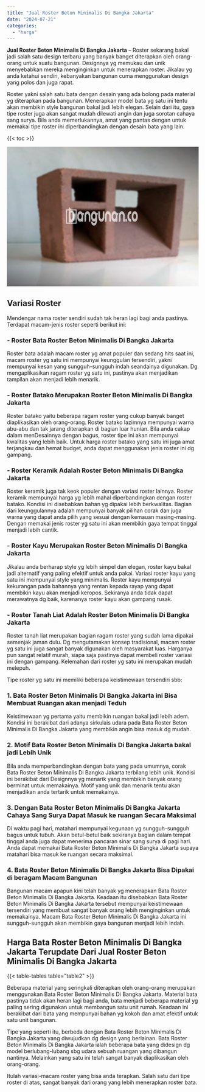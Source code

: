 ```yaml
---
title: "Jual Roster Beton Minimalis Di Bangka Jakarta"
date: "2024-07-21"
categories: 
  - "harga"
---
```


**Jual Roster Beton Minimalis Di Bangka Jakarta** – Roster sekarang bakal jadi salah satu design terbaru yang banyak banget diterapkan oleh orang-orang untuk suatu bangunan. Designnya yg memukau dan unik menyebabkan mereka menginginkan untuk menerapkan roster. Jikalau yg anda ketahui sendiri, kebanyakan bangunan cuma menggunakan design yang polos dan juga rapat.

Roster yakni salah satu bata dengan desain yang ada bolong pada material yg diterapkan pada bangunan. Menerapkan model bata yg satu ini tentu akan membikin style bangunan bakal jadi lebih elegan. Selain dari itu, gaya tipe roster juga akan sangat mudah dilewati angin dan juga sorotan cahaya sang surya. Bila anda memerlukannya, amat yang pantas dengan untuk memakai tipe roster ini diperbandingkan dengan desain bata yang lain.

{{< toc >}}

![Jual Roster Beton Minimalis Di Bangka Jakarta](/images/bata-roster-minimalis-35.png)

## Variasi Roster

Mendengar nama roster sendiri sudah tak heran lagi bagi anda pastinya. Terdapat macam-jenis roster seperti berikut ini:

### \- Roster Bata Roster Beton Minimalis Di Bangka Jakarta

Roster bata adalah macam roster yg amat populer dan sedang hits saat ini, macam roster yg satu ini mempunyai keunggulan tersendiri, yakni mempunyai kesan yang sungguh-sungguh indah seandainya digunakan. Dg mengaplikasikan ragam roster yg satu ini, pastinya akan menjadikan tampilan akan menjadi lebih menarik.

### \- Roster Batako Merupakan Roster Beton Minimalis Di Bangka Jakarta

Roster batako yaitu beberapa ragam roster yang cukup banyak banget diaplikasikan oleh orang-orang. Roster batako lazimnya mempunyai warna abu-abu dan tak jarang diterapkan di bagian luar hunian. Bila anda cakap dalam menDesainnya dengan bagus, roster tipe ini akan mempunyai kwalitas yang lebih baik. Untuk harga roster batako yang satu ini juga amat terjangkau dan hemat budget, anda dapat menggunakan jenis roster ini dg gampang.

### \- Roster Keramik Adalah Roster Beton Minimalis Di Bangka Jakarta

Roster keramik juga tak keok populer dengan variasi roster lainnya. Roster keramik mempunyai harga yg lebih mahal diperbandingkan dengan roster batako. Kondisi ini disebabkan bahan yg dipakai lebih berkwalitas. Bagian dari keunggulannya adalah mempunyai banyak pilihan corak dan juga warna yang dapat anda pilih yang sesuai dengan kemauan masing-masing. Dengan memakai jenis roster yg satu ini akan membikin gaya tempat tinggal menjadi lebih cantik.

### \- Roster Kayu Merupakan Roster Beton Minimalis Di Bangka Jakarta

Jikalau anda berharap style yg lebih simpel dan elegan, roster kayu bakal jadi alternatif yang paling efektif untuk anda pakai. Variasi roster kayu yang satu ini mempunyai style yang minimalis. Roster kayu mempunyai kekurangan pada bahannya yang rentan kepada rayap yang dapat membikin kayu akan menjadi keropos. Sekiranya anda tidak dapat merawatnya dg baik, karenanya roster kayu akan gampang rusak.

### \- Roster Tanah Liat Adalah Roster Beton Minimalis Di Bangka Jakarta

Roster tanah liat merupakan bagian ragam roster yang sudah lama dipakai semenjak jaman dulu. Dg mengutamakan konsep tradisional, macam roster yg satu ini juga sangat banyak digunakan oleh masyarakat luas. Harganya pun sangat relatif murah, siapa saja pastinya dapat membeli roster variasi ini dengan gampang. Kelemahan dari roster yg satu ini merupakan mudah melepuh.

Tipe roster yg satu ini memiliki beberapa keistimewaan tersendiri sbb:

### 1\. Bata Roster Beton Minimalis Di Bangka Jakarta ini Bisa Membuat Ruangan akan menjadi Teduh

Keistimewaan yg pertama yaitu membikin ruangan bakal jadi lebih adem. Kondisi ini berakibat dari adanya sirkulais udara pada Bata Roster Beton Minimalis Di Bangka Jakarta yang membikin angin bisa masuk dg mudah.

### 2\. Motif Bata Roster Beton Minimalis Di Bangka Jakarta bakal jadi Lebih Unik

Bila anda memperbandingkan dengan bata yang pada umumnya, corak Bata Roster Beton Minimalis Di Bangka Jakarta terbilang lebih unik. Kondisi ini berakibat dari Designnya yg menarik yang membikin banyak orang berminat untuk memakainya. Motif yang unik dan menarik tentu akan menjadikan anda tertarik untuk memakainya.

### 3\. Dengan Bata Roster Beton Minimalis Di Bangka Jakarta Cahaya Sang Surya Dapat Masuk ke ruangan Secara Maksimal

Di waktu pagi hari, matahari mempunyai kegunaan yg sungguh-sungguh bagus untuk tubuh. Akan betul-betul baik sekiranya bagian dalam tempat tinggal anda juga dapat menerima pancaran sinar sang surya di pagi hari. Anda dapat memakai Bata Roster Beton Minimalis Di Bangka Jakarta supaya matahari bisa masuk ke ruangan secara maksimal.

### 4\. Bata Roster Beton Minimalis Di Bangka Jakarta Bisa Dipakai di beragam Macam Bangunan

Bangunan macam apapun kini telah banyak yg menerapkan Bata Roster Beton Minimalis Di Bangka Jakarta. Keadaan itu disebabkan Bata Roster Beton Minimalis Di Bangka Jakarta tersebut mempunyai keistimewaan tersendiri yang membuat sangat banyak orang lebih menginginkan untuk memakainya. Macam Bata Roster Beton Minimalis Di Bangka Jakarta ini sungguh-sungguh akan membikin gaya bangunan menjadi lebih indah.

## Harga Bata Roster Beton Minimalis Di Bangka Jakarta Terupdate Dari Jual Roster Beton Minimalis Di Bangka Jakarta

{{< table-tables table="table2" >}}

Beberapa material yang seringkali diterapkan oleh orang-orang merupakan menggunakan Bata Roster Beton Minimalis Di Bangka Jakarta. Material bata pastinya tidak akan heran lagi bagi anda, bata menjadi beberapa material yg paling sering digunakan untuk membangun satu unit rumah. Keadaan ini berakibat dari bata yang mempunyai bahan yg kokoh dan amat efektif untuk satu unit bangunan.

Tipe yang seperti itu, berbeda dengan Bata Roster Beton Minimalis Di Bangka Jakarta yang diwujudkan dg design yang berlainan. Bata Roster Beton Minimalis Di Bangka Jakarta ialah beberapa bata yang didesign dg model berlubang-lubang sbg udara sebuah ruangan yang dibangun nantinya. Melainkan yang satu ini telah sangat banyak diaplikasikan oleh orang-orang.

Itulah variasi-macam roster yang bisa anda terapkan. Salah satu dari tipe roster di atas, sangat banyak dari orang yang lebih menerapkan roster bata.
